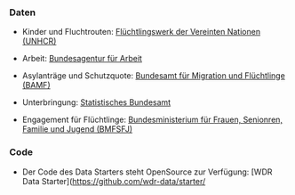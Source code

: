 ### Daten

- Kinder und Fluchtrouten: [Flüchtlingswerk der Vereinten Nationen (UNHCR)](https://data2.unhcr.org/en/situations/mediterranean)

- Arbeit: [Bundesagentur für Arbeit](https://statistik.arbeitsagentur.de/Statischer-Content/Statistische-Analysen/Statistische-Sonderberichte/Generische-Publikationen/Auswirkungen-der-Migration-auf-den-Arbeitsmarkt.pdf)

- Asylanträge und Schutzquote: [Bundesamt für Migration und Flüchtlinge (BAMF)](https://www.bamf.de/SharedDocs/Anlagen/DE/Statistik/BundesamtinZahlen/bundesamt-in-zahlen-2019-asyl.html?view=renderPdfViewer&nn=284738)

- Unterbringung: [Statistisches Bundesamt](https://www.destatis.de/DE/Themen/Gesellschaft-Umwelt/Soziales/Asylbewerberleistungen/Tabellen/liste-emfaenger-bl.html)

- Engagement für Flüchtlinge: [Bundesministerium für Frauen, Senionren, Familie und Jugend (BMFSFJ)](https://www.bmfsfj.de/blob/122010/d35ec9bf4a940ea49283485db4625aaf/engagement-in-der-fluechlingshilfe-data.pdf)


### Code

- Der Code des Data Starters steht OpenSource zur Verfügung: [WDR Data Starter](https://github.com/wdr-data/starter/

